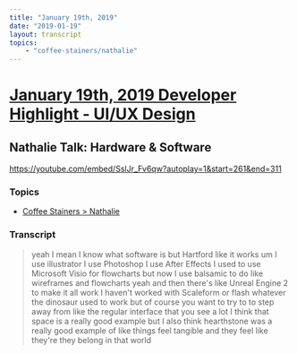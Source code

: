 ```yaml
---
title: "January 19th, 2019"
date: "2019-01-19"
layout: transcript
topics: 
    - "coffee-stainers/nathalie"
---
```

# [January 19th, 2019 Developer Highlight - UI/UX Design](../2019-01-19.md)
## Nathalie Talk: Hardware & Software
https://youtube.com/embed/SslJr_Fv6qw?autoplay=1&start=261&end=311
### Topics
* [Coffee Stainers > Nathalie](../topics/coffee-stainers/nathalie.md)

### Transcript

> yeah I mean I know what software is but
> Hartford like it works um I use
> illustrator I use Photoshop I use After
> Effects I used to use Microsoft Visio
> for flowcharts but now I use balsamic to
> do like wireframes and flowcharts yeah
> and then there's like Unreal Engine 2 to
> make it all work
> I haven't worked with Scaleform or flash
> whatever the dinosaur used to work but
> of course you want to try to to step
> away from like the regular interface
> that you see a lot I think that space is
> a really good example but I also think
> hearthstone was a really good example of
> like things feel tangible and they feel
> like they're they belong in that world
